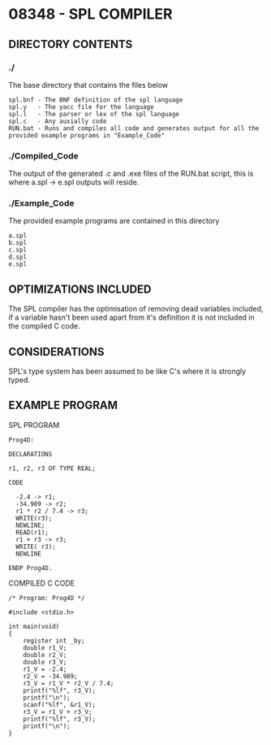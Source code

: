 
# 08348 - SPL COMPILER

## DIRECTORY CONTENTS
### ./
The base directory that contains the files below

	spl.bnf - The BNF definition of the spl language
	spl.y 	- The yacc file for the language
	spl.l 	- The parser or lex of the spl language
	spl.c 	- Any auxially code
	RUN.bat	- Runs and compiles all code and generates output for all the provided example programs in "Example_Code"

### ./Compiled_Code
The output of the generated .c and .exe files of the RUN.bat script, this is where a.spl -> e.spl outputs will reside.

### ./Example_Code
The provided example programs are contained in this directory

	a.spl
	b.spl
	c.spl
	d.spl
	e.spl
	
## OPTIMIZATIONS INCLUDED
The SPL compiler has the optimisation of removing dead variables included, if a variable hasn't been used apart from it's definition it is not included in the compiled C code.


## CONSIDERATIONS
SPL's type system has been assumed to be like C's where it is strongly typed.

## EXAMPLE PROGRAM

SPL PROGRAM

	Prog4D:

	DECLARATIONS

	r1, r2, r3 OF TYPE REAL;

	CODE

	  -2.4 -> r1;
	  -34.989 -> r2;
	  r1 * r2 / 7.4 -> r3;
	  WRITE(r3);
	  NEWLINE;
	  READ(r1);
	  r1 + r3 -> r3;
	  WRITE( r3);
	  NEWLINE  

	ENDP Prog4D.
	
	
COMPILED C CODE

	/* Program: Prog4D */

	#include <stdio.h>

	int main(void) 
	{
	    register int _by;
	    double r1_V;
	    double r2_V;
	    double r3_V;
	    r1_V = -2.4;
	    r2_V = -34.989;
	    r3_V = r1_V * r2_V / 7.4;
	    printf("%lf", r3_V);
	    printf("\n");
	    scanf("%lf", &r1_V);
	    r3_V = r1_V + r3_V;
	    printf("%lf", r3_V);
	    printf("\n");
	}
